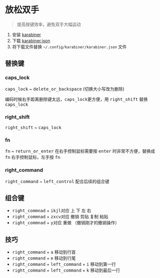 # 放松双手

> 提高按键效率，避免双手大幅运动

1. 安装 [karabiner](https://pqrs.org/osx/karabiner/)
2. 下载 [karabiner.json](https://raw.githubusercontent.com/onface/relax-your-hands/master/karabiner.json)
3. 将下载文件替换 `~/.config/karabiner/karabiner.json` 文件

## 替换键

### caps_lock

<kbd>caps_lock</kbd> ~ <kbd>delete_or_backspace</kbd> (切换大小写改为删除)

编码时候右手距离删除键太远，<kbd>caps_lock</kbd>更方便，用 <kbd>right_shift</kbd> 替换 <kbd>caps_lock</kbd>

### right_shift

<kbd>right_shift</kbd> ~ <kbd>caps_lock</kbd>

### fn

<kbd>fn</kbd> ~ <kbd>return_or_enter</kbd> 在右手控制鼠标需要按 <kbd>enter</kbd> 时非常不方便，替换成 <kbd>fn</kbd> 右手控制鼠标，左手按 <kbd>fn</kbd>

### right_command

<kbd>right_command</kbd> ~ <kbd>left_control</kbd> 配合后续的组合键

## 组合键

- <kbd>right_commnad</kbd> + <kbd>i</kbd><kbd>k</kbd><kbd>j</kbd><kbd>l</kbd>对应 上 下 左 右
- <kbd>right_commnad</kbd> + <kbd>z</kbd><kbd>x</kbd><kbd>c</kbd><kbd>v</kbd>对应 撤销 剪贴 复制 粘贴
- <kbd>right_commnad</kbd> + <kbd>y</kbd>对应 重做 （撤销刚才的撤销操作）


## 技巧

- <kbd>right_command</kbd> + <kbd>a</kbd> 移动到行首
- <kbd>right_command</kbd> + <kbd>e</kbd> 移动到行尾
- <kbd>right_command</kbd> + <kbd>left_command</kbd> + <kbd>i</kbd> 移动到第一行
- <kbd>right_command</kbd> + <kbd>left_command</kbd> + <kbd>k</kbd> 移动到最后一行
